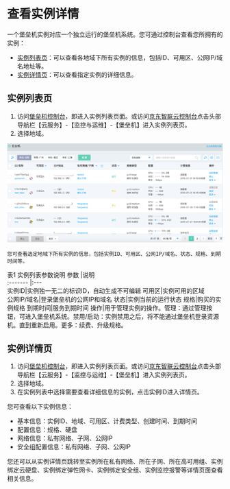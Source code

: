 # 查看实例详情

一个堡垒机实例对应一个独立运行的堡垒机系统。您可通过控制台查看您所拥有的实例：
* [实例列表页](Instance-Info#user-content-2)：可以查看各地域下所有实例的信息，包括ID、可用区、公网IP/域名地址等。
* [实例详情页](Instance-Info#user-content-3)：可以查看指定实例的详细信息。

<div id ="user-content-2"></div>

## 实例列表页

1. 访问[堡垒机控制台](https://bastion-console.jdcloud.com/list)，即进入实例列表页面。或访问[京东智联云控制台](https://console.jdcloud.com)点击头部导航栏【云服务】-【监控与运维】-【堡垒机】进入实例列表页。
2. 选择地域。

![](../../../../../image/vm/queryinstance3.png)

	您可查看选定地域下所有实例的信息，包括实例ID、可用区、公网IP/域名、状态、规格、到期时间等。
		

表1 实例列表参数说明
参数   |说明   
:------- |:---    
实例ID|实例独一无二的标识ID，自动生成不可编辑
可用区|实例可用的区域      
公网IP/域名|登录堡垒机的公网IP和域名
状态|实例当前的运行状态
规格|购买的实例规格
到期时间|服务到期时间
操作|用于管理实例的操作。管理：通过管理按钮，可进入堡垒机系统。禁用/启动：实例禁用之后，将不能通过堡垒机登录资源机。直到重新启用。更多：续费、升级规格。

<div id ="user-content-3"></div>	

## 实例详情页

1. 访问[堡垒机控制台](https://bastion-console.jdcloud.com/list)，即进入实例列表页面。或访问[京东智联云控制台](https://console.jdcloud.com)点击头部导航栏【云服务】-【监控与运维】-【堡垒机】进入实例列表页。
2. 选择地域。
3. 在实例列表中选择需要查看详细信息的实例，点击实例ID进入详情页。

您可查看以下实例信息：

* 基本信息：实例ID、地域、可用区、计费类型、创建时间、到期时间
* 配置信息：规格、硬盘
* 网络信息：私有网络、子网、公网IP
* 安全组配置信息：私有网络、子网、公网IP

您还可以从实例详情页跳转至实例所在私有网络、所在子网、所在高可用组、实例绑定云硬盘、实例绑定弹性网卡、实例绑定安全组、实例监控报警等详情页面查看相关信息。





